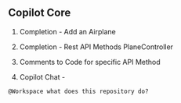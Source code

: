 ## Copilot Core

1. Completion - Add an Airplane

2. Completion - Rest API Methods PlaneController

3. Comments to Code for specific API Method

4. Copilot Chat -

```md
@Workspace what does this repository do?
```
